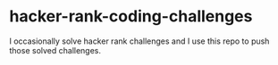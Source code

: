 # hacker-rank-coding-challenges
I occasionally solve hacker rank challenges and I use this repo to push those solved challenges. 
